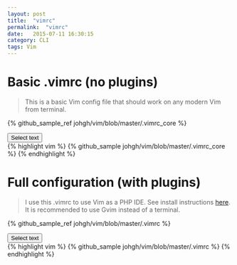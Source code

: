 ```yaml
---
layout: post
title:  "vimrc"
permalink:  "vimrc"
date:   2015-07-11 16:30:15
category: CLI
tags: Vim
---
```


# Basic .vimrc (no plugins)


> This is a basic Vim config file that should work on any modern Vim from terminal.

<script src="{{ "/scripts/selecttext.js" | prepend: site.baseurl }}"></script>

{% github_sample_ref johgh/vim/blob/master/.vimrc_core %}

<div> <button class="selectButton" data-id="#selectText1" type="button">Select text </button> </div>
<div id="selectText1">
{% highlight vim %}
{% github_sample johgh/vim/blob/master/.vimrc_core %}
{% endhighlight %}
</div>



# Full configuration (with plugins)

> I use this .vimrc to use Vim as a PHP IDE. See install instructions [here](https://github.com/johgh/vim/blob/master/README.markdown). It is recommended to use Gvim instead of a terminal.


{% github_sample_ref johgh/vim/blob/master/.vimrc %}

<div> <button class="selectButton" data-id="#selectText2" type="button">Select text </button> </div>
<div id="selectText2">
{% highlight vim %}
{% github_sample johgh/vim/blob/master/.vimrc %}
{% endhighlight %}
</div>


